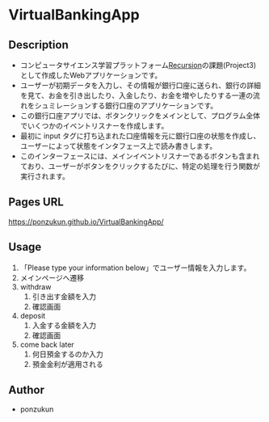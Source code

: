 # VirtualBankingApp

## Description
- コンピュータサイエンス学習プラットフォーム[Recursion](https://recursionist.io)の課題(Project3)として作成したWebアプリケーションです。
- ユーザーが初期データを入力し、その情報が銀行口座に送られ、銀行の詳細を見て、お金を引き出したり、入金したり、お金を増やしたりする一連の流れをシュミレーションする銀行口座のアプリケーションです。
- この銀行口座アプリでは、ボタンクリックをメインとして、プログラム全体でいくつかのイベントリスナーを作成します。
- 最初に input タグに打ち込まれた口座情報を元に銀行口座の状態を作成し、ユーザーによって状態をインタフェース上で読み書きします。
- このインターフェースには、メインイベントリスナーであるボタンも含まれており、ユーザーがボタンをクリックするたびに、特定の処理を行う関数が実行されます。

## Pages URL

https://ponzukun.github.io/VirtualBankingApp/

## Usage

1. 「Please type your information below」でユーザー情報を入力します。
1. メインページへ遷移
1. withdraw
    1. 引き出す金額を入力
    1. 確認画面
1. deposit
    1. 入金する金額を入力
    1. 確認画面
1. come back later
    1. 何日預金するのか入力
    1. 預金金利が適用される

## Author

- ponzukun
